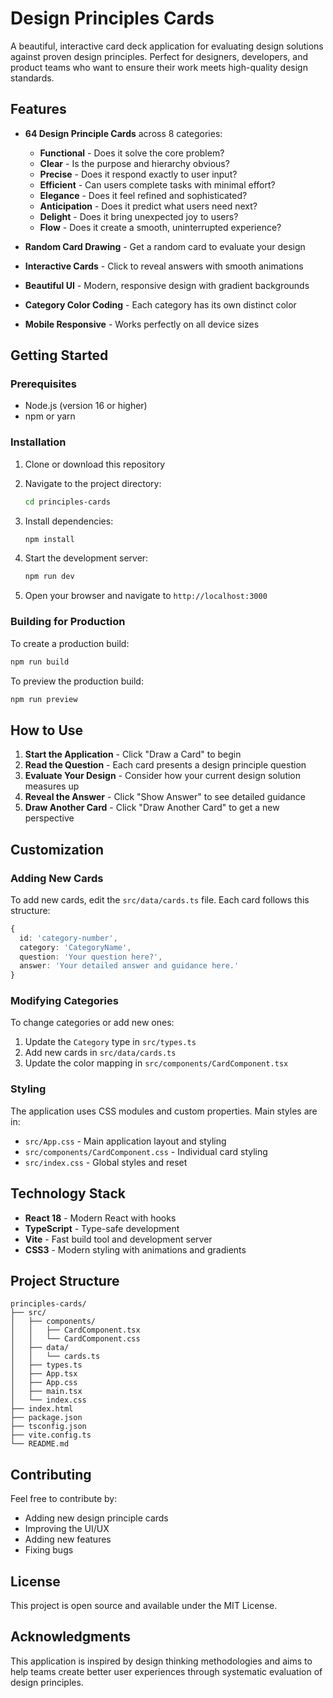 # Design Principles Cards

A beautiful, interactive card deck application for evaluating design solutions against proven design principles. Perfect for designers, developers, and product teams who want to ensure their work meets high-quality design standards.

## Features

- **64 Design Principle Cards** across 8 categories:
  - **Functional** - Does it solve the core problem?
  - **Clear** - Is the purpose and hierarchy obvious?
  - **Precise** - Does it respond exactly to user input?
  - **Efficient** - Can users complete tasks with minimal effort?
  - **Elegance** - Does it feel refined and sophisticated?
  - **Anticipation** - Does it predict what users need next?
  - **Delight** - Does it bring unexpected joy to users?
  - **Flow** - Does it create a smooth, uninterrupted experience?

- **Random Card Drawing** - Get a random card to evaluate your design
- **Interactive Cards** - Click to reveal answers with smooth animations
- **Beautiful UI** - Modern, responsive design with gradient backgrounds
- **Category Color Coding** - Each category has its own distinct color
- **Mobile Responsive** - Works perfectly on all device sizes

## Getting Started

### Prerequisites

- Node.js (version 16 or higher)
- npm or yarn

### Installation

1. Clone or download this repository
2. Navigate to the project directory:
   ```bash
   cd principles-cards
   ```

3. Install dependencies:
   ```bash
   npm install
   ```

4. Start the development server:
   ```bash
   npm run dev
   ```

5. Open your browser and navigate to `http://localhost:3000`

### Building for Production

To create a production build:

```bash
npm run build
```

To preview the production build:

```bash
npm run preview
```

## How to Use

1. **Start the Application** - Click "Draw a Card" to begin
2. **Read the Question** - Each card presents a design principle question
3. **Evaluate Your Design** - Consider how your current design solution measures up
4. **Reveal the Answer** - Click "Show Answer" to see detailed guidance
5. **Draw Another Card** - Click "Draw Another Card" to get a new perspective

## Customization

### Adding New Cards

To add new cards, edit the `src/data/cards.ts` file. Each card follows this structure:

```typescript
{
  id: 'category-number',
  category: 'CategoryName',
  question: 'Your question here?',
  answer: 'Your detailed answer and guidance here.'
}
```

### Modifying Categories

To change categories or add new ones:

1. Update the `Category` type in `src/types.ts`
2. Add new cards in `src/data/cards.ts`
3. Update the color mapping in `src/components/CardComponent.tsx`

### Styling

The application uses CSS modules and custom properties. Main styles are in:
- `src/App.css` - Main application layout and styling
- `src/components/CardComponent.css` - Individual card styling
- `src/index.css` - Global styles and reset

## Technology Stack

- **React 18** - Modern React with hooks
- **TypeScript** - Type-safe development
- **Vite** - Fast build tool and development server
- **CSS3** - Modern styling with animations and gradients

## Project Structure

```
principles-cards/
├── src/
│   ├── components/
│   │   ├── CardComponent.tsx
│   │   └── CardComponent.css
│   ├── data/
│   │   └── cards.ts
│   ├── types.ts
│   ├── App.tsx
│   ├── App.css
│   ├── main.tsx
│   └── index.css
├── index.html
├── package.json
├── tsconfig.json
├── vite.config.ts
└── README.md
```

## Contributing

Feel free to contribute by:
- Adding new design principle cards
- Improving the UI/UX
- Adding new features
- Fixing bugs

## License

This project is open source and available under the MIT License.

## Acknowledgments

This application is inspired by design thinking methodologies and aims to help teams create better user experiences through systematic evaluation of design principles. 